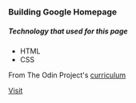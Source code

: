 <h3>Building Google Homepage</h3>
<h5>Technology that used for this page</h5>
<ul>
    <li>HTML</li>
    <li>CSS</li>
</ul>

From The Odin Project's [curriculum](http://www.theodinproject.com/courses/web-development-101/lessons/html-css)

<a href="https://www.yoga1234/github.io/google-homepage" target="_blank">Visit</a>